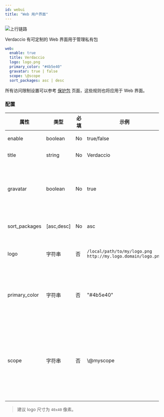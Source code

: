 ```yaml
---
id: webui
title: "Web 用户界面"
---
```


![上行链路](https://user-images.githubusercontent.com/558752/52916111-fa4ba980-32db-11e9-8a64-f4e06eb920b3.png)

Verdaccio 有可定制的 Web 界面用于管理私有包

```yaml
web:
  enable: true
  title: Verdaccio
  logo: logo.png
  primary_color: "#4b5e40"
  gravatar: true | false
  scope: \@scope
  sort_packages: asc | desc
```

所有访问限制设置可以参考 [保护包](protect-your-dependencies.md) 页面，这些规则也将应用于 Web 界面。

### 配置

| 属性            | 类型         | 必填 | 示例                                                            | 支持         | 描述                                                                     |
| ------------- | ---------- | -- | ------------------------------------------------------------- | ---------- | ---------------------------------------------------------------------- |
| enable        | boolean    | No | true/false                                                    | all        | 允许显示网页界面                                                               |
| title         | string     | No | Verdaccio                                                     | all        | HTML 页眉标题说明                                                            |
| gravatar      | boolean    | No | true                                                          | `>v4`   | Gravatars will be generated under the hood if this property is enabled |
| sort_packages | [asc,desc] | No | asc                                                           | `>v4`   | 默认情况下，私有包按升序排序                                                         |
| logo          | 字符串        | 否  | `/local/path/to/my/logo.png` `http://my.logo.domain/logo.png` | 任意路径       | logo 所在的 URI 路径（顶部 logo）                                               |
| primary_color | 字符串        | 否  | "#4b5e40"                                                     | `>4`    | The primary color to use throughout the UI (header, etc)               |
| scope         | 字符串        | 否  | \\@myscope                                                  | `>v3.x` | 如果要为特定模块作用域使用此registry，请指定该作用域，在webui指南页眉内设置它（注释：escape @ with \\@)  |

> 建议 logo 尺寸为 `40x40` 像素。